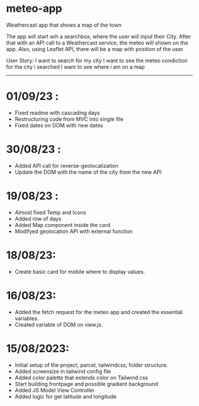 # meteo-app

Weathercast app that shows a map of the town

The app will start wih a searchbox, where the user will input their City.
After that with an API call to a Weathercast service, the meteo will shown on the app.
Also, using Leaflet API, there will be a map with position of the user.

User Story:
I want to search for my city
I want to see the meteo condiction for the city i searched
I want to see where i am on a map

---

# 01/09/23 :

- Fixed readme with cascading days
- Restructuring code from MVC into single file
- Fixed dates on DOM with new dates

# 30/08/23 :

- Added API call for reverse-geolocalization
- Update the DOM with the name of the city from the new API

# 19/08/23 :

- Almost fixed Temp and Icons
- Added row of days
- Added Map component inside the card
- Modifyed geolocation API with external function

# 18/08/23:

- Create basic card for mobile where to display values.

# 16/08/23:

- Added the fetch request for the meteo app and created the essential variables.
- Created variable of DOM on view.js.

# 15/08/2023:

- Initial setup of the project, parcel, tailwindcss, folder structure.
- Added screensize in tailwind config file
- Added color palette that extends color on Tailwind css
- Start building frontpage and possible gradient background
- Added JS Model View Controller
- Added logic for get latitude and longitude

